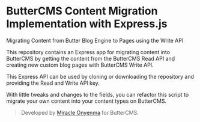 # ButterCMS Content Migration Implementation with Express.js

Migrating Content from Butter Blog Engine to Pages using the Write API

This repository contains an Express app for migrating content into ButterCMS by getting the content from the ButterCMS Read API and creating new custom blog pages with ButterCMS Write API.

This Express API can be used by cloning or downloading the repository and providing the Read and Write API key.

With little tweaks and changes to the fields, you can refactor this script to migrate your own content into your content types on ButterCMS.

> Developed by [Miracle Onyenma](https://www.linkedin.com/in/miracleio/) for ButterCMS.
